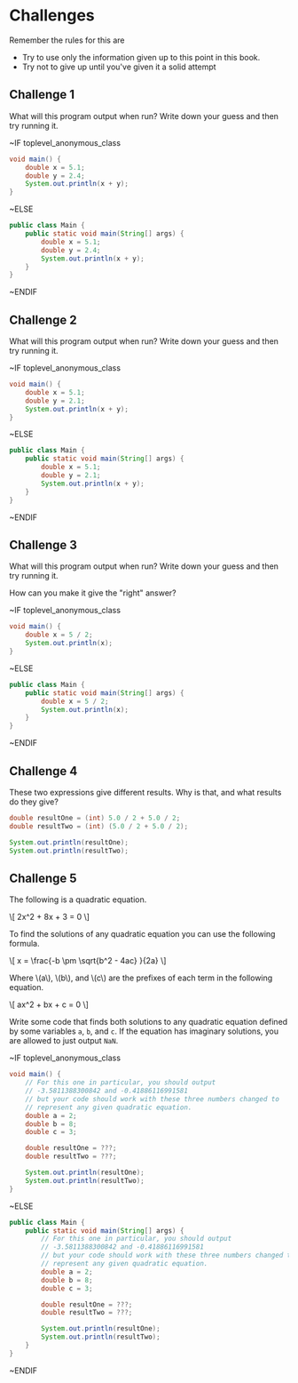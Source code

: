 # Challenges

Remember the rules for this are

* Try to use only the information given up to this point in this book.
* Try not to give up until you've given it a solid attempt

## Challenge 1

What will this program output when run? Write down your guess and then try running it.

~IF toplevel_anonymous_class

```java
void main() {
    double x = 5.1;
    double y = 2.4;
    System.out.println(x + y);
}
```

~ELSE

```java
public class Main {
    public static void main(String[] args) {
        double x = 5.1;
        double y = 2.4;
        System.out.println(x + y);
    }
}
```

~ENDIF

## Challenge 2

What will this program output when run? Write down your guess and then try running it.

~IF toplevel_anonymous_class

```java
void main() {
    double x = 5.1;
    double y = 2.1;
    System.out.println(x + y);
}
```

~ELSE

```java
public class Main {
    public static void main(String[] args) {
        double x = 5.1;
        double y = 2.1;
        System.out.println(x + y);
    }
}
```

~ENDIF

## Challenge 3

What will this program output when run? Write down your guess and then try running it.

How can you make it give the "right" answer?

~IF toplevel_anonymous_class

```java
void main() {
    double x = 5 / 2;
    System.out.println(x);
}
```

~ELSE

```java
public class Main {
    public static void main(String[] args) {
        double x = 5 / 2;
        System.out.println(x);
    }
}
```

~ENDIF

## Challenge 4

These two expressions give different results. Why is that, and what results do they give?

```java
double resultOne = (int) 5.0 / 2 + 5.0 / 2;
double resultTwo = (int) (5.0 / 2 + 5.0 / 2);

System.out.println(resultOne);
System.out.println(resultTwo);
```

## Challenge 5

The following is a quadratic equation.

\\[ 2x^2 + 8x + 3 = 0 \\]

To find the solutions of any quadratic equation you can use the following formula.

\\[ x = \frac{-b \pm \sqrt{b^2 - 4ac} }{2a} \\]

Where \\(a\\), \\(b\\), and \\(c\\) are the prefixes of each term in the following equation.

\\[ ax^2 + bx + c = 0 \\]

Write some code that finds both solutions to any quadratic equation defined by some variables
`a`, `b`, and `c`. If the equation has imaginary solutions, you are allowed to just output `NaN`.

~IF toplevel_anonymous_class

```java
void main() {
    // For this one in particular, you should output
    // -3.5811388300842 and -0.41886116991581
    // but your code should work with these three numbers changed to
    // represent any given quadratic equation.
    double a = 2;
    double b = 8;
    double c = 3;

    double resultOne = ???;
    double resultTwo = ???;

    System.out.println(resultOne);
    System.out.println(resultTwo);
}
```

~ELSE

```java
public class Main {
    public static void main(String[] args) {
        // For this one in particular, you should output
        // -3.5811388300842 and -0.41886116991581
        // but your code should work with these three numbers changed to
        // represent any given quadratic equation.
        double a = 2;
        double b = 8;
        double c = 3;

        double resultOne = ???;
        double resultTwo = ???;

        System.out.println(resultOne);
        System.out.println(resultTwo);
    }
}
```

~ENDIF
